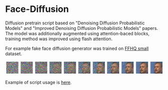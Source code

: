 # Face-Diffusion
Diffusion pretrain script based on "Denoising Diffusion Probabilistic Models" and "Improved Denoising Diffusion Probabilistic Models" papers. The model was additionally augmented using attention-baced blocks, training method was improved using flash attention. 

For example fake face diffusion generator was trained on [FFHQ small](https://www.kaggle.com/datasets/tommykamaz/faces-dataset-small/) dataset.

![Example image](/example.png)

Example of script usage is [here](/demo.ipynb).

